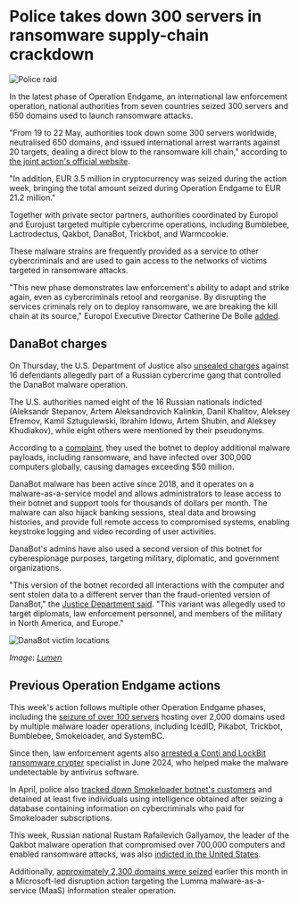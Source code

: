 # Police takes down 300 servers in ransomware supply-chain crackdown

![Police raid](https://www.bleepstatic.com/content/hl-images/2024/12/12/police-raid.jpg)

In the latest phase of Operation Endgame, an international law enforcement operation, national authorities from seven countries seized 300 servers and 650 domains used to launch ransomware attacks.

"From 19 to 22 May, authorities took down some 300 servers worldwide, neutralised 650 domains, and issued international arrest warrants against 20 targets, dealing a direct blow to the ransomware kill chain," according to [the joint action's official website](https://operation-endgame.com/).

"In addition, EUR 3.5 million in cryptocurrency was seized during the action week, bringing the total amount seized during Operation Endgame to EUR 21.2 million."

Together with private sector partners, authorities coordinated by Europol and Eurojust targeted multiple cybercrime operations, including Bumblebee, Lactrodectus, Qakbot, DanaBot, Trickbot, and Warmcookie.

These malware strains are frequently provided as a service to other cybercriminals and are used to gain access to the networks of victims targeted in ransomware attacks.

"This new phase demonstrates law enforcement's ability to adapt and strike again, even as cybercriminals retool and reorganise. By disrupting the services criminals rely on to deploy ransomware, we are breaking the kill chain at its source," Europol Executive Director Catherine De Bolle [added](https://www.europol.europa.eu/media-press/newsroom/news/operation-endgame-strikes-again-ransomware-kill-chain-broken-its-source).

## DanaBot charges

On Thursday, the U.S. Department of Justice also [unsealed charges](https://www.justice.gov/usao-cdca/media/1401356/dl?inline) against 16 defendants allegedly part of a Russian cybercrime gang that controlled the DanaBot malware operation.

The U.S. authorities named eight of the 16 Russian nationals indicted (Aleksandr Stepanov, Artem Aleksandrovich Kalinkin, Danil Khalitov, Aleksey Efremov, Kamil Sztugulewski, Ibrahim Idowu, Artem Shubin, and Aleksey Khudiakov), while eight others were mentioned by their pseudonyms.

According to a [complaint](https://www.justice.gov/usao-cdca/media/1401361/dl?inline), they used the botnet to deploy additional malware payloads, including ransomware, and have infected over 300,000 computers globally, causing damages exceeding $50 million.

DanaBot malware has been active since 2018, and it operates on a malware-as-a-service model and allows administrators to lease access to their botnet and support tools for thousands of dollars per month. The malware can also hijack banking sessions, steal data and browsing histories, and provide full remote access to compromised systems, enabling keystroke logging and video recording of user activities.

DanaBot's admins have also used a second version of this botnet for cyberespionage purposes, targeting military, diplomatic, and government organizations.

"This version of the botnet recorded all interactions with the computer and sent stolen data to a different server than the fraud-oriented version of DanaBot," the [Justice Department said](https://www.justice.gov/usao-cdca/pr/16-defendants-federally-charged-connection-danabot-malware-scheme-infected-computers). "This variant was allegedly used to target diplomats, law enforcement personnel, and members of the military in North America, and Europe."

![DanaBot victim locations](https://www.bleepstatic.com/images/news/u/1109292/2025/danabot_victim_map.jpg)

_Image: [Lumen](https://blog.lumen.com/inside-danabots-infrastructure-in-support-of-operation-endgame-ii/)_

## ​Previous Operation Endgame actions

This week's action follows multiple other Operation Endgame phases, including the [seizure of over 100 servers](https://www.bleepingcomputer.com/news/security/police-seize-over-100-malware-loader-servers-arrest-four-cybercriminals-operation-endgame/) hosting over 2,000 domains used by multiple malware loader operations, including IcedID, Pikabot, Trickbot, Bumblebee, Smokeloader, and SystemBC.

Since then, law enforcement agents also [arrested a Conti and LockBit ransomware crypter](https://www.bleepingcomputer.com/news/security/police-arrest-conti-and-lockbit-ransomware-crypter-specialist/) specialist in June 2024, who helped make the malware undetectable by antivirus software.

In April, police also [tracked down Smokeloader botnet's customers](https://www.bleepingcomputer.com/news/security/police-detains-smokeloader-malware-customers-seizes-servers/) and detained at least five individuals using intelligence obtained after seizing a database containing information on cybercriminals who paid for Smokeloader subscriptions.

This week, Russian national Rustam Rafailevich Gallyamov, the leader of the Qakbot malware operation that compromised over 700,000 computers and enabled ransomware attacks, was also [indicted in the United States](https://www.bleepingcomputer.com/news/security/us-indicts-leader-of-qakbot-botnet-linked-to-ransomware-attacks/).

Additionally, [approximately 2,300 domains were seized](https://www.bleepingcomputer.com/news/security/lumma-infostealer-malware-operation-disrupted-2-300-domains-seized/) earlier this month in a Microsoft-led disruption action targeting the Lumma malware-as-a-service (MaaS) information stealer operation.